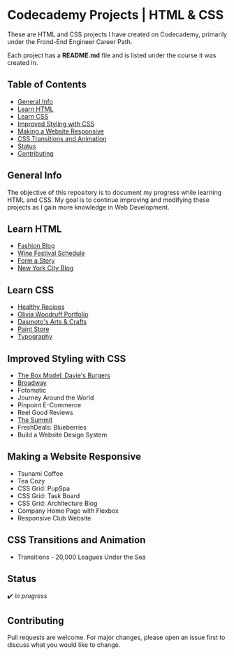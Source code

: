 # Codecademy Projects | HTML & CSS

These are HTML and CSS projects I have created on Codecademy, primarily under the Frond-End Engineer Career Path.

Each project has a **README.md** file and is listed under the course it was created in.

## Table of Contents
* [General Info](#general-info)
* [Learn HTML](#learn-html)
* [Learn CSS](#learn-css)
* [Improved Styling with CSS](#improved-styling-with-css)
* [Making a Website Responsive](#making-a-website-responsive)
* [CSS Transitions and Animation](#css-transitions-and-animation)
* [Status](#status)
* [Contributing](#contributing)

## General Info
The objective of this repository is to document my progress while learning HTML and CSS. My goal is to continue improving and modifying these projects as I gain more knowledge in Web Development.

## Learn HTML
* [Fashion Blog](https://vivian-mca.github.io/html-css-codecademy-projects/Fashion%20Blog) 
* [Wine Festival Schedule](https://vivian-mca.github.io/html-css-codecademy-projects/Wine%20Festival%20Schedule)
* [Form a Story](https://vivian-mca.github.io/html-css-codecademy-projects/Form%20a%20Story)
* [New York City Blog](https://vivian-mca.github.io/html-css-codecademy-projects/New%20York%20City%20Blog)

## Learn CSS
* [Healthy Recipes](https://vivian-mca.github.io/html-css-codecademy-projects/Healthy%20Recipes)
* [Olivia Woodruff Portfolio](https://vivian-mca.github.io/html-css-codecademy-projects/Olivia%20Woodruff%20Portfolio)
* [Dasmoto's Arts & Crafts](https://vivian-mca.github.io/html-css-codecademy-projects/Dasmoto's%20Arts%20%26%20Crafts)
* [Paint Store](https://vivian-mca.github.io/html-css-codecademy-projects/Paint%20Store)
* [Typography](https://vivian-mca.github.io/html-css-codecademy-projects/Typography)

## Improved Styling with CSS
* [The Box Model: Davie's Burgers](https://vivian-mca.github.io/html-css-codecademy-projects/The%20Box%20Model%20-%20Davie's%20Burgers)
* [Broadway](https://vivian-mca.github.io/html-css-codecademy-projects/Broadway)
* Fotomatic
* Journey Around the World
* Pinpoint E-Commerce
* Reel Good Reviews
* [The Summit](https://vivian-mca.github.io/html-css-codecademy-projects/The%20Summit)
* FreshDeals: Blueberries
* Build a Website Design System

## Making a Website Responsive
* Tsunami Coffee
* Tea Cozy
* CSS Grid: PupSpa
* CSS Grid: Task Board
* CSS Grid: Architecture Blog
* Company Home Page with Flexbox
* Responsive Club Website

## CSS Transitions and Animation
* Transitions - 20,000 Leagues Under the Sea

## Status
:heavy_check_mark: _in progress_

## Contributing
Pull requests are welcome. For major changes, please open an issue first to discuss what you would like to change.

